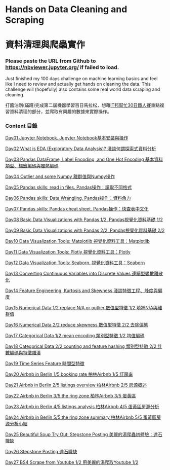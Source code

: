 # Hands on Data Cleaning and Scraping 
# 資料清理與爬蟲實作

### Please paste the URL from Github to https://nbviewer.jupyter.org/ if failed to load.

Just finished my 100 days challenge on machine learning basics and feel like I need to review and actually get hands on cleaning the data. This challenge will (hopefully) also contains some real world data scraping and cleaning.

打醬油剛(蹣跚)完成第二屆機器學習百日馬拉松，想藉<a href="https://ithelp.ithome.com.tw/users/20119709/ironman/2270">IT邦幫忙30日鐵人賽</a>重點複習資料清理的部分，並爬取有興趣的數據來實際操作。

### Content 目錄
<a href="https://github.com/tgnco1218/Data-Cleaning-and-Scraping-30Days/blob/master/Day01_Jupyter_Notebook/Day01%20Jupyter%20Notebook%20Jupyter%20Notebook%E5%9F%BA%E6%9C%AC%E5%AE%89%E8%A3%9D%E8%88%87%E6%93%8D%E4%BD%9C.ipynb">Day01 Jupyter Notebook. Jupyter Notebook基本安裝與操作</a>

<a href="https://github.com/tgnco1218/Data-Cleaning-and-Scraping-30Days/blob/master/Day02_What_is_EDA/Day02%20What%20is%20EDA%20(Exploratory%20Data%20Analysis)%20%E6%B7%BA%E8%AB%87%E4%BD%95%E8%AC%82%E6%8E%A2%E7%B4%A2%E5%BC%8F%E8%B3%87%E6%96%99%E5%88%86%E6%9E%90.ipynb">Day02 What is EDA (Exploratory Data Analysis)? 淺談何謂探索式資料分析</a>

<a href="https://github.com/tgnco1218/Data-Cleaning-and-Scraping-30Days/blob/master/Day03_Pandas_DataFrame_Label_Encoding_and_One_Hot_Encoding/Day03%20Pandas%20DataFrame%2C%20Label%20Encoding%20and%20One%20Hot%20Encoding.ipynb">Day03 Pandas DataFrame, Label Encoding, and One Hot Encoding 基本資料類型、標籤編碼與獨熱編碼</a>

<a href="https://github.com/tgnco1218/Data-Cleaning-and-Scraping-30Days/blob/master/Day04_Outlier_and_some_Numpy/Day04%20Outlier%20and%20some%20Numpy%20%E9%9B%A2%E7%BE%A4%E5%80%BC%E8%88%87Numpy%E6%93%8D%E4%BD%9C.ipynb">Day04 Outlier and some Numpy 離群值與Numpy操作</a>

<a href="https://github.com/tgnco1218/Data-Cleaning-and-Scraping-30Days/blob/master/Day05_Pandas_Read_in_Files/Day05%20Pandas%20skills%20read%20in%20files%20Pandas%E8%AE%80%E5%8F%96%E4%B8%8D%E5%90%8C%E6%A0%BC%E5%BC%8F.ipynb">Day05 Pandas skills: read in files. Pandas操作：讀取不同格式</a>

<a href="https://github.com/tgnco1218/Data-Cleaning-and-Scraping-30Days/blob/master/Day06_Data_Wrangling_Pandas/Day06%20Pandas%20skills_Data%20Wrangling.ipynb">Day06 Pandas skills: Data Wrangling. Pandas操作：資料角力</a>

<a href="https://github.com/tgnco1218/Data-Cleaning-and-Scraping-30Days/blob/master/Day07_Pandas_Cheat_Sheet_Translation/Day07%20Pandas%20skills%20Pandas%20cheat%20sheet%20.ipynb">Day07 Pandas skills: Pandas cheat sheet. Pandas操作：快查表中文化</a>

<a href="https://github.com/tgnco1218/Data-Cleaning-and-Scraping-30Days/blob/master/Day08_Data_Visualization_with_Pandas/Day08%20Basic%20Data%20Visualizations%20with%20Pandas%201of2.ipynb">Day08 Basic Data Visualizations with Pandas 1/2. Pandas視覺化資料基礎 1/2</a>

<a href="https://github.com/tgnco1218/Data-Cleaning-and-Scraping-30Days/blob/master/Day09_Data_Visualization_with_Pandas/Day09%20Basic%20Data%20Visualizations%20with%20Pandas%202of2.ipynb">Day09 Basic Data Visualizations with Pandas 2/2. Pandas視覺化資料基礎 2/2</a>

<a href="https://github.com/tgnco1218/Data-Cleaning-and-Scraping-30Days/blob/master/Day10_Data_Visualization_Tools_Matplotlib/Day10%20Data%20Visualization%20Tools%20Matplotlib.ipynb">Day10 Data Visualization Tools: Matplotlib 視覺化資料工具：Matplotlib</a>

<a href="https://github.com/tgnco1218/Data-Cleaning-and-Scraping-30Days/blob/master/Day11_Data_Visualization_Tools_Plotly/Day11%20Data%20Visualization%20Tools%20Plotly.ipynb">Day11 Data Visualization Tools: Plotly 視覺化資料工具：Plotly</a>

<a href="https://github.com/tgnco1218/Data-Cleaning-and-Scraping-30Days/blob/master/Day12_Data_Visualization_Tools_Seaborn/Day12%20Data%20Visualization%20Tools%20Seaborn.ipynb">Day12 Data Visualization Tools: Seaborn. 視覺化資料工具：Seaborn</a>

<a href="https://github.com/tgnco1218/Data-Cleaning-and-Scraping-30Days/blob/master/Day13_Converting_Continuous_Variable_into_Discrete_Values/Day13%20Converting%20Continuous%20Variables%20into%20Discrete%20Values.ipynb">Day13 Converting Continuous Variables into Discrete Values 連續型變數離散化</a>

<a href="https://github.com/tgnco1218/Data-Cleaning-and-Scraping-30Days/blob/master/Day14_Feature_Engineering_Kurtosis_and_Skewness/Day14%20Feature%20Engineering%20Kurtosis%20and%20Skewness%20.ipynb">Day14 Feature Engineering, Kurtosis and Skewness 淺談特徵工程、峰度與偏度</a>

<a href="https://github.com/tgnco1218/Data-Cleaning-and-Scraping-30Days/blob/master/Day15_Numerical_Data_1of2_replace_NA_or_outlier/Day15%20Numerical%20Data%201of2%20replace%20NA%20or%20outlier.ipynb">Day15 Numerical Data 1/2 replace N/A or outlier  數值型特徵 1/2 填補N/A與離群值</a>

<a href="https://github.com/tgnco1218/Data-Cleaning-and-Scraping-30Days/blob/master/Day16_Numerical_Data_2of2_reduce_skewness/Day16%20Numerical%20Data%202of2%20reduce%20skewness%20.ipynb">Day16 Numerical Data 2/2 reduce skewness 數值型特徵 2/2 去除偏態</a>

<a href="https://github.com/tgnco1218/Data-Cleaning-and-Scraping-30Days/blob/master/Day17_Categorical_Data_1of2_mean_encoding/Day17%20Categorical%20Data%201of2%20mean%20encoding.ipynb">Day17 Categorical Data 1/2 mean encoding 類別型特徵 1/2 均值編碼</a>

<a href="https://github.com/tgnco1218/Data-Cleaning-and-Scraping-30Days/blob/master/Day18_Categorical_Data_2of2_counting_and_feature_hashing/Day18%20Categorical%20Data%202of2%20counting%20and%20feature%20hashing.ipynb">Day18 Categorical Data 2/2 counting and feature hashing 類別型特徵 2/2 計數編碼與特徵雜湊</a>

<a href="https://github.com/tgnco1218/Data-Cleaning-and-Scraping-30Days/blob/master/Day19_Time_Series_Feature/Day19%20Time%20Series%20Feature.ipynb">Day19 Time Series Feature 時間型特徵</a>

<a href="https://github.com/tgnco1218/Data-Cleaning-and-Scraping-30Days/blob/master/Day20_Airbnb_%20in_Berlin_1of5_booking_rate/Day20%20Airbnb%20in%20Berlin%201of5%20booking%20rate.ipynb">Day20 Airbnb in Berlin 1/5 booking rate 柏林Airbnb 1/5 訂房率</a>

<a href="https://github.com/tgnco1218/Data-Cleaning-and-Scraping-30Days/blob/master/Day21_Airbnb_in_Berlin_2of5_listings_overview/Day21%20Airbnb%20in%20Berlin%202of5%20listings%20overview.ipynb">Day21 Airbnb in Berlin 2/5 listings overview 柏林Airbnb 2/5 房源概述</a>

<a href="https://github.com/tgnco1218/Data-Cleaning-and-Scraping-30Days/blob/master/Day22_Airbnb_in_Berlin_3of5_the_ring_zone/Day22%20Airbnb%20in%20Berlin%203of5%20the%20ring%20zone%20.ipynb">Day22 Airbnb in Berlin 3/5 the ring zone 柏林Airbnb 3/5 蛋黃區</a>

<a href="https://github.com/tgnco1218/Data-Cleaning-and-Scraping-30Days/blob/master/Day23_Airbnb_in_Berlin_4of5_listings_analysis/Day23%20Airbnb%20in%20Berlin%204of5%20listings%20analysis.ipynb">Day23 Airbnb in Berlin 4/5 listings analysis 柏林Airbnb 4/5 蛋黃區房源分析</a>

<a href="https://github.com/tgnco1218/Data-Cleaning-and-Scraping-30Days/blob/master/Day24_Airbnb_in_Berlin_5of5_the_ring_zone_summary/Day24%20Airbnb%20in%20Berlin%205of5%20the%20ring%20zone%20summary.ipynb">Day24 Airbnb in Berlin 5/5 the ring zone summary 柏林Airbnb 5/5 蛋黃區房源分析小結</a>

<a href="https://github.com/tgnco1218/Data-Cleaning-and-Scraping-30Days/blob/master/Day25_Beautiful_Soup_Try_Out_Stepstone_Posting/Day25%20Beautiful%20Soup%20Try%20Out%20Stepstone%20Posting.ipynb">Day25 Beautiful Soup Try Out: Stepstone Posting 美麗的湯爬蟲初體驗：達石職缺</a>

<a href="https://github.com/tgnco1218/Data-Cleaning-and-Scraping-30Days/blob/master/Day26_Stepstone_Posting/Day26%20Stepstone%20Posting.ipynb">Day26 Stepstone Posting 達石職缺</a>

<a href="https://github.com/tgnco1218/Data-Cleaning-and-Scraping-30Days/blob/master/Day27_BS4_Scrape_from_Youtube_1of2/Day27%20BS4%20Scrape%20from%20Youtube%201of2%20.ipynb">Day27 BS4 Scrape from Youtube 1/2 用美麗的湯爬取Youtube 1/2</a>
